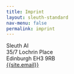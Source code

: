 ```yaml
---
title: Imprint
layout: sleuth-standard
nav-menu: false
permalink: imprint
---
```


<div id="main" class="inner text-center">
<p>
Sleuth AI <br/>
35/7 Lochrin Place <br/>
Edinburgh EH3 9RB <br/>
<a href="mailto:{{site.email}}">{{site.email}}</a>
</p>
</div>